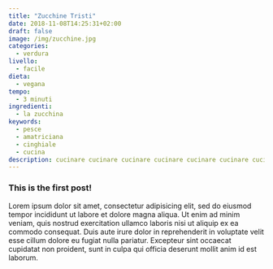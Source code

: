 ```yaml
---
title: "Zucchine Tristi"
date: 2018-11-08T14:25:31+02:00
draft: false
image: /img/zucchine.jpg
categories:
  - verdura
livello:
  - facile
dieta:
  - vegana
tempo:
  - 3 minuti
ingredienti:
  - la zucchina
keywords:
  - pesce
  - amatriciana
  - cinghiale
  - cucina
description: cucinare cucinare cucinare cucinare cucinare cucinare cucinare cucinare
---
```

### This is the first post!

Lorem ipsum dolor sit amet, consectetur adipisicing elit, sed do eiusmod tempor incididunt ut labore et dolore magna aliqua. Ut enim ad minim veniam, quis nostrud exercitation ullamco laboris nisi ut aliquip ex ea commodo consequat. Duis aute irure dolor in reprehenderit in voluptate velit esse cillum dolore eu fugiat nulla pariatur. Excepteur sint occaecat cupidatat non proident, sunt in culpa qui officia deserunt mollit anim id est laborum.
